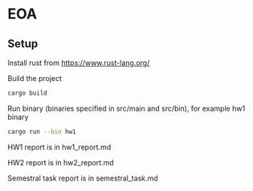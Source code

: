 # EOA

## Setup

Install rust from https://www.rust-lang.org/

Build the project

```bash
cargo build
```

Run binary (binaries specified in src/main and src/bin), for example hw1 binary

```bash
cargo run --bin hw1
```

HW1 report is in hw1_report.md

HW2 report is in hw2_report.md

Semestral task report is in semestral_task.md